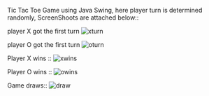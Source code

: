 Tic Tac Toe Game using Java Swing, 
here player turn is determined randomly,
ScreenShoots are attached below::

player X got the first turn
![xturn](https://github.com/SubediBinod/JavaSwingPractice/assets/105643264/f809d6ff-0bdb-4c0f-835d-04a23c1493f6)



player O got the first turn
![oturn](https://github.com/SubediBinod/JavaSwingPractice/assets/105643264/3981a5f5-8b84-45be-95b8-5ed7c0235085)


Player X wins ::
![xwins](https://github.com/SubediBinod/JavaSwingPractice/assets/105643264/a5388c68-5220-4340-857d-82420642b906)



Player O wins ::
![owins](https://github.com/SubediBinod/JavaSwingPractice/assets/105643264/eb847869-29da-48c0-a7b9-669bbfb0092c)


Game draws::
![draw](https://github.com/SubediBinod/JavaSwingPractice/assets/105643264/10e27e28-16c6-4fae-9f2a-30ac96271ae7)




